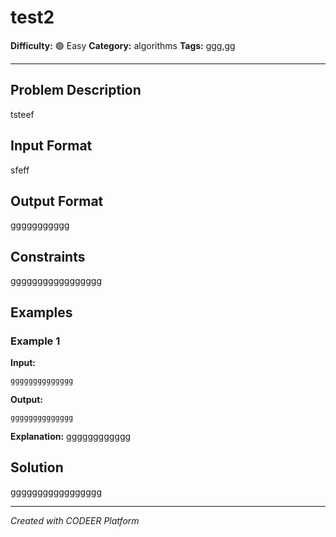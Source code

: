 # test2

**Difficulty:** 🟢 Easy
**Category:** algorithms
**Tags:** ggg,gg

---

## Problem Description

tsteef

## Input Format

sfeff

## Output Format

ggggggggggg

## Constraints

ggggggggggggggggg

## Examples

### Example 1

**Input:**

```
gggggggggggggg
```

**Output:**

```
gggggggggggggg
```

**Explanation:** gggggggggggg

## Solution

ggggggggggggggggg

---

_Created with CODEER Platform_

